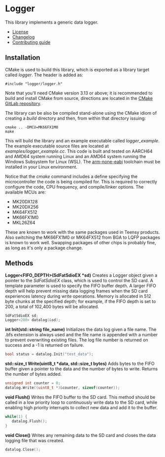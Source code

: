 # Logger
This library implements a generic data logger.
   * [License](LICENSE.md)
   * [Changelog](CHANGELOG.md)
   * [Contributing guide](CONTRIBUTING.md)

## Installation
CMake is used to build this library, which is exported as a library target called *logger*. The header is added as:

```
#include "logger/logger.h"
```
Note that you'll need CMake version 3.13 or above; it is recommended to build and install CMake from source, directions are located in the [CMake GitLab repository](https://github.com/Kitware/CMake).

The library can be also be compiled stand-alone using the CMake idiom of creating a *build* directory and then, from within that directory issuing:

```
cmake .. -DMCU=MK66FX1M0
make
```

This will build the library and an example executable called *logger_example*. The example executable source files are located at *examples/logger_example.cc*. This code is built and tested on AARCH64 and AMD64 system running Linux and an AMD64 system running the Windows Subsystem for Linux (WSL). The [arm-none-eabi](https://developer.arm.com/tools-and-software/open-source-software/developer-tools/gnu-toolchain/gnu-rm/downloads) toolchain must be installed in your Linux environment.

Notice that the *cmake* command includes a define specifying the microcontroller the code is being compiled for. This is required to correctly configure the code, CPU frequency, and compile/linker options. The available MCUs are:
   * MK20DX128
   * MK20DX256
   * MK64FX512
   * MK66FX1M0
   * MKL26Z64

These are known to work with the same packages used in Teensy products. Also switching the MK66FX1M0 or MK64FX512 from BGA to LQFP packages is known to work well. Swapping packages of other chips is probably fine, as long as it's only a package change. 

## Methods

**Logger<FIFO_DEPTH>(SdFatSdioEX &ast;sd)** Creates a Logger object given a pointer to the *SdFatSdioEX* class, which is used to control the SD card. A template parameter is used to specify the FIFO buffer depth. A larger FIFO depth will help prevent missing data logging frames when the SD card experiences latency during write operations. Memory is allocated in 512 byte chunks at the specified depth; for example, if the FIFO depth is set to 200, a total of 102,400 bytes will be allocated.

```C++
SdFatSdioEX sd;
Logger<200> datalog(&sd);
```

**int Init(std::string file_name)** Initializes the data log given a file name. The .bfs extension is always used and the file name is appended with a number to prevent overwriting existing files. The log file number is returned on success and a -1 is returned on failure.

```C++
bool status = datalog.Init("test_data");
```

**std::size_t Write(uint8_t &ast;data, std::size_t bytes)** Adds bytes to the FIFO buffer given a pointer to the data and the number of bytes to write. Returns the number of bytes added. 

```C++
unsigned int counter = 0;
datalog.Write((uint8_t *)&counter, sizeof(counter));
```

**void Flush()** Writes the FIFO buffer to the SD card. This method should be called in a low priority loop to continuously write data to the SD card, while enabling high priority interrupts to collect new data and add it to the buffer.

```C++
while(1) {
   datalog.Flush();
}
```

**void Close()** Writes any remaining data to the SD card and closes the data logging file that was created.

```C++
datalog.Close();
```
